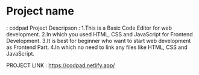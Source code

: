 <h1>Project name</h1> : codpad
Project Descripson : 
1.This is a Basic Code Editor for web development.
2.In which you used HTML, CSS and JavaScript for Frontend Development.
3.It is best for beginner who want to start web development as Frontend Part.
4.In which no need to link any files like HTML, CSS and JavaScript.

PROJECT LINK : https://codpad.netlify.app/
 
 
